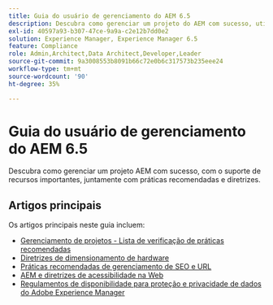 ```yaml
---
title: Guia do usuário de gerenciamento do AEM 6.5
description: Descubra como gerenciar um projeto do AEM com sucesso, utilizando o suporte de recursos importantes e uma coleção abrangente de guias do usuário do AEM 6.5.
exl-id: 40597a93-b307-47ce-9a9a-c2e12b7dd0e2
solution: Experience Manager, Experience Manager 6.5
feature: Compliance
role: Admin,Architect,Data Architect,Developer,Leader
source-git-commit: 9a3008553b8091b66c72e0b6c317573b235eee24
workflow-type: tm+mt
source-wordcount: '90'
ht-degree: 35%

---
```


# Guia do usuário de gerenciamento do AEM 6.5

Descubra como gerenciar um projeto AEM com sucesso, com o suporte de recursos importantes, juntamente com práticas recomendadas e diretrizes.

## Artigos principais

Os artigos principais neste guia incluem:

* [Gerenciamento de projetos - Lista de verificação de práticas recomendadas](/help/managing/best-practices.md)
* [Diretrizes de dimensionamento de hardware](/help/managing/hardware-sizing-guidelines.md)
* [Práticas recomendadas de gerenciamento de SEO e URL](/help/managing/seo-and-url-management.md)
* [AEM e diretrizes de acessibilidade na Web](/help/managing/web-accessibility.md)
* [Regulamentos de disponibilidade para proteção e privacidade de dados do Adobe Experience Manager](/help/managing/data-protection-and-privacy.md)
